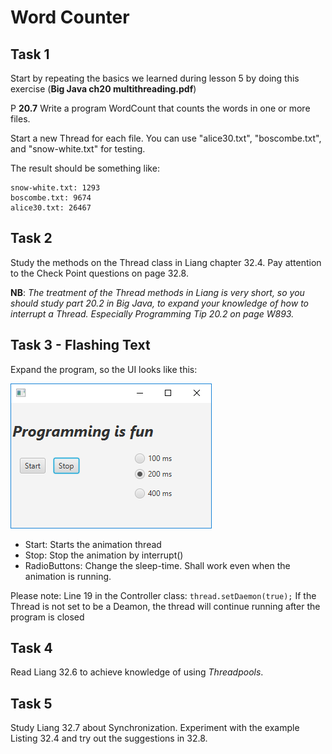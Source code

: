 # Word Counter

## Task 1

Start by repeating the basics we learned during lesson 5 by doing this exercise (__Big Java ch20 multithreading.pdf__)

P __20.7__ Write a program WordCount that counts the words in one or more files.

Start a new Thread for each file. You can use "alice30.txt", "boscombe.txt", and "snow-white.txt" for testing.

The result should be something like:

```
snow-white.txt: 1293
boscombe.txt: 9674
alice30.txt: 26467
```

## Task 2

Study the methods on the Thread class in Liang chapter 32.4. Pay attention to the Check Point questions on page 32.8.

**NB**: _The treatment of the Thread methods in Liang is very short, so you should study part 20.2 in _Big Java_, to
expand your knowledge of how to interrupt a Thread. Especially Programming Tip 20.2 on page W893._

## Task 3 - Flashing Text

Expand the program, so the UI looks like this:

![ui](assets/ui.png)

- Start: Starts the animation thread
- Stop: Stop the animation by interrupt()
- RadioButtons: Change the sleep-time. Shall work even when the animation is running.

Please note: Line 19 in the Controller class: `thread.setDaemon(true);` If the Thread is not set to be a Deamon, the
thread will continue running after the program is closed

## Task 4

Read Liang 32.6 to achieve knowledge of using _Threadpools_.

## Task 5

Study Liang 32.7 about Synchronization. Experiment with the example Listing 32.4 and try out the suggestions in 32.8.
